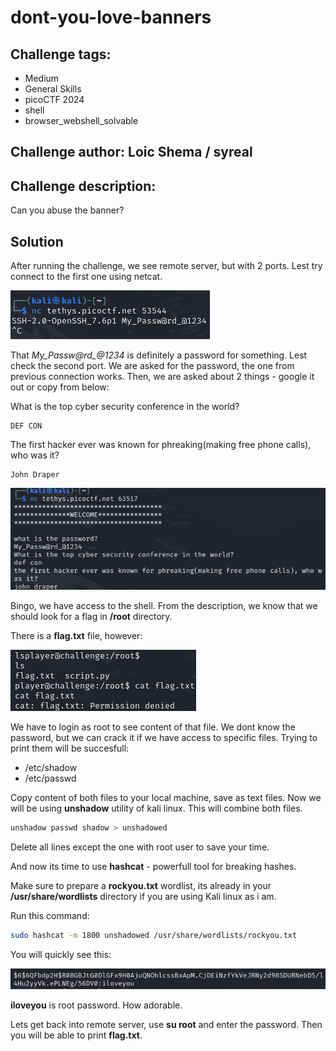 # dont-you-love-banners
## Challenge tags:
- Medium
- General Skills
- picoCTF 2024
- shell
- browser_webshell_solvable

## Challenge author: Loic Shema / syreal
## Challenge description:
Can you abuse the banner?

## Solution
After running the challenge, we see remote server, but with 2 ports. Lest try connect to the first one using netcat.

![image missing?](./content/dont-you-love-banners_01.png)

That *My_Passw@rd_@1234* is definitely a password for something. Lest check the second port. We are asked for the password, the one from previous connection works. Then, we are asked about 2 things - google it out or copy from below:

What is the top cyber security conference in the world?
~~~
DEF CON
~~~
The first hacker ever was known for phreaking(making free phone calls), who was it?
~~~
John Draper
~~~

![image missing?](./content/dont-you-love-banners_02.png)

Bingo, we have access to the shell. From the description, we know that we should look for a flag in **/root** directory.

There is a **flag.txt** file, however:

![image missing?](./content/dont-you-love-banners_03.png)

We have to login as root to see content of that file. We dont know the password, but we can crack it if we have access to specific files. Trying to print them will be succesfull:
- /etc/shadow
- /etc/passwd

Copy content of both files to your local machine, save as text files. Now we will be using **unshadow** utility of kali linux. This will combine both files.

~~~bash
unshadow passwd shadow > unshadowed
~~~

Delete all lines except the one with root user to save your time.

And now its time to use **hashcat** - powerfull tool for breaking hashes.

Make sure to prepare a **rockyou.txt** wordlist, its already in your **/usr/share/wordlists** directory if you are using Kali linux as i am. 

Run this command:
~~~bash
sudo hashcat -m 1800 unshadowed /usr/share/wordlists/rockyou.txt
~~~

You will quickly see this:

![image missing?](./content/dont-you-love-banners_04.png)

**iloveyou** is root password. How adorable.

Lets get back into remote server, use **su root** and enter the password. Then you will be able to print **flag.txt**.

